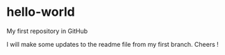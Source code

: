 # hello-world
My first repository in GitHub

I will make some updates to the readme file from my first branch.
Cheers !
